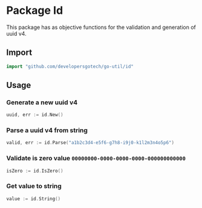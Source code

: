 # Package Id

This package has as objective functions for the validation and generation of uuid v4.

## Import

```go
import "github.com/developersgotech/go-util/id"
```

## Usage

### Generate a new uuid v4
```go
uuid, err := id.New()
```

### Parse a uuid v4 from string
```go
valid, err := id.Parse("a1b2c3d4-e5f6-g7h8-i9j0-k1l2m3n4o5p6")
```

### Validate is zero value `00000000-0000-0000-0000-000000000000`
```go
isZero := id.IsZero()
```

### Get value to string
```go
value := id.String()
```
